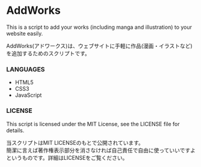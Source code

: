 # AddWorks
This is a script to add your works (including manga and illustration) to your website easily.

AddWorks(アドワークス)は、ウェブサイトに手軽に作品(漫画・イラストなど)を追加するためのスクリプトです。
### LANGUAGES
- HTML5
- CSS3
- JavaScript
### LICENSE
This script is licensed under the MIT License, see the LICENSE file for details.

当スクリプトはMIT LICENSEのもとで公開されています。<br>
簡潔に言えば著作権表示部分を消さなければ自己責任で自由に使っていいですよというものです。詳細はLICENSEをご覧ください。
